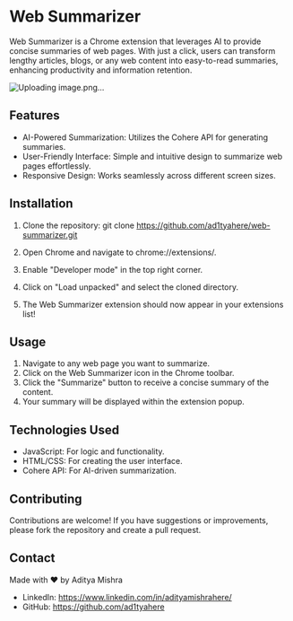 # Web Summarizer

Web Summarizer is a Chrome extension that leverages AI to provide concise summaries of web pages. With just a click, users can transform lengthy articles, blogs, or any web content into easy-to-read summaries, enhancing productivity and information retention.

![Uploading image.png…]()


## Features

- AI-Powered Summarization: Utilizes the Cohere API for generating summaries.
- User-Friendly Interface: Simple and intuitive design to summarize web pages effortlessly.
- Responsive Design: Works seamlessly across different screen sizes.

## Installation

1. Clone the repository:
   git clone https://github.com/ad1tyahere/web-summarizer.git
   
2. Open Chrome and navigate to chrome://extensions/.

3. Enable "Developer mode" in the top right corner.

4. Click on "Load unpacked" and select the cloned directory.

5. The Web Summarizer extension should now appear in your extensions list!

## Usage

1. Navigate to any web page you want to summarize.
2. Click on the Web Summarizer icon in the Chrome toolbar.
3. Click the "Summarize" button to receive a concise summary of the content.
4. Your summary will be displayed within the extension popup.

## Technologies Used

- JavaScript: For logic and functionality.
- HTML/CSS: For creating the user interface.
- Cohere API: For AI-driven summarization.

## Contributing

Contributions are welcome! If you have suggestions or improvements, please fork the repository and create a pull request.

## Contact

Made with ❤️ by Aditya Mishra

- LinkedIn: https://www.linkedin.com/in/adityamishrahere/
- GitHub: https://github.com/ad1tyahere
